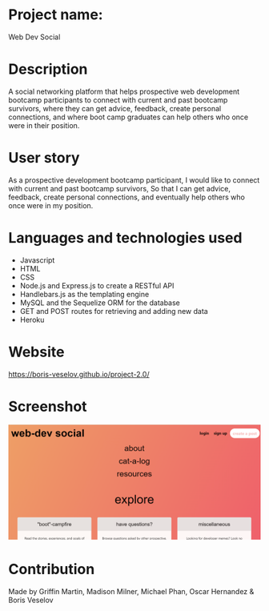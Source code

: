 # Project name: 

Web Dev Social

# Description

A social networking platform that helps prospective web development bootcamp participants to connect with current and past bootcamp survivors,
where they can get advice, feedback, create personal connections, and where boot camp graduates can help others who once were in their position.

# User story

As a prospective development bootcamp participant,
I would like to connect with current and past bootcamp survivors,
So that I can get advice, feedback, create personal connections, and eventually help others who once were in my position.

# Languages and technologies used

* Javascript
* HTML
* CSS
* Node.js and Express.js to create a RESTful API
* Handlebars.js as the templating engine
* MySQL and the Sequelize ORM for the database
* GET and POST routes for retrieving and adding new data
* Heroku

# Website

https://boris-veselov.github.io/project-2.0/

# Screenshot

![Web Dev Social Preview](/public/assets/images/preview.png)

# Contribution

Made by Griffin Martin, Madison Milner, Michael Phan, Oscar Hernandez & Boris Veselov
